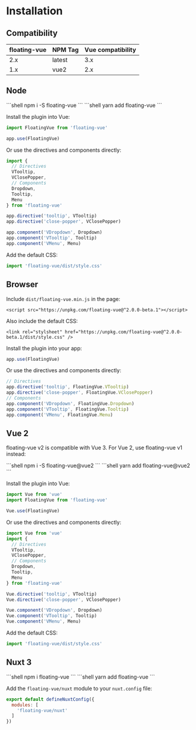 # Installation

## Compatibility

| floating-vue | NPM Tag | Vue compatibility |
| ------------ | ------- | ----------------- |
| 2.x          | latest  | 3.x               |
| 1.x          | vue2    | 2.x               |

## Node

<code-group>
<code-block title="npm">
```shell
npm i -S floating-vue
```
</code-block>

<code-block title="yarn">
```shell
yarn add floating-vue
```
</code-block>
</code-group>

Install the plugin into Vue:

```javascript
import FloatingVue from 'floating-vue'

app.use(FloatingVue)
```

Or use the directives and components directly:

```javascript
import {
  // Directives
  VTooltip,
  VClosePopper,
  // Components
  Dropdown,
  Tooltip,
  Menu
} from 'floating-vue'

app.directive('tooltip', VTooltip)
app.directive('close-popper', VClosePopper)

app.component('VDropdown', Dropdown)
app.component('VTooltip', Tooltip)
app.component('VMenu', Menu)
```

Add the default CSS:

```js
import 'floating-vue/dist/style.css'
```

## Browser

Include `dist/floating-vue.min.js` in the page:

```vue
<script src="https://unpkg.com/floating-vue@^2.0.0-beta.1"></script>
```

Also include the default CSS:

```vue
<link rel="stylsheet" href="https://unpkg.com/floating-vue@^2.0.0-beta.1/dist/style.css" />
```

Install the plugin into your app:

```javascript
app.use(FloatingVue)
```

Or use the directives and components directly:

```javascript
// Directives
app.directive('tooltip', FloatingVue.VTooltip)
app.directive('close-popper', FloatingVue.VClosePopper)
// Components
app.component('VDropdown', FloatingVue.Dropdown)
app.component('VTooltip', FloatingVue.Tooltip)
app.component('VMenu', FloatingVue.Menu)
```

## Vue 2

floating-vue v2 is compatible with Vue 3. For Vue 2, use floating-vue v1 instead:

<code-group>
<code-block title="npm">
```shell
npm i -S floating-vue@vue2
```
</code-block>

<code-block title="yarn">
```shell
yarn add floating-vue@vue2
```
</code-block>
</code-group>

Install the plugin into Vue:

```javascript
import Vue from 'vue'
import FloatingVue from 'floating-vue'

Vue.use(FloatingVue)
```

Or use the directives and components directly:

```javascript
import Vue from 'vue'
import {
  // Directives
  VTooltip,
  VClosePopper,
  // Components
  Dropdown,
  Tooltip,
  Menu
} from 'floating-vue'

Vue.directive('tooltip', VTooltip)
Vue.directive('close-popper', VClosePopper)

Vue.component('VDropdown', Dropdown)
Vue.component('VTooltip', Tooltip)
Vue.component('VMenu', Menu)
```

Add the default CSS:

```js
import 'floating-vue/dist/style.css'
```

## Nuxt 3

<code-group>
<code-block title="npm">
```shell
npm i floating-vue
```
</code-block>

<code-block title="yarn">
```shell
yarn add floating-vue
```
</code-block>
</code-group>

Add the `floating-vue/nuxt` module to your `nuxt.config` file:

```js
export default defineNuxtConfig({
  modules: [
    'floating-vue/nuxt'
  ]
})
```
